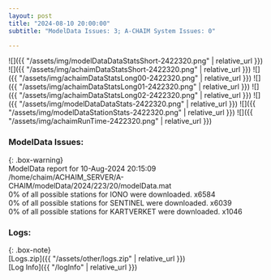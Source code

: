 ```yaml
---
layout: post
title: "2024-08-10 20:00:00"
subtitle: "ModelData Issues: 3; A-CHAIM System Issues: 0"

---
```


![]({{ "/assets/img/modelDataDataStatsShort-2422320.png" | relative_url }})
![]({{ "/assets/img/achaimDataStatsShort-2422320.png" | relative_url }})
![]({{ "/assets/img/achaimDataStatsLong00-2422320.png" | relative_url }})
![]({{ "/assets/img/achaimDataStatsLong01-2422320.png" | relative_url }})
![]({{ "/assets/img/achaimDataStatsLong02-2422320.png" | relative_url }})
![]({{ "/assets/img/modelDataDataStats-2422320.png" | relative_url }})
![]({{ "/assets/img/modelDataStationStats-2422320.png" | relative_url }})
![]({{ "/assets/img/achaimRunTime-2422320.png" | relative_url }})


### ModelData Issues:  
  
{: .box-warning}  
 ModelData report for 10-Aug-2024 20:15:09   
 /home/chaim/ACHAIM_SERVER/A-CHAIM/modelData/2024/223/20/modelData.mat   
 0% of all possible stations for IONO were downloaded. x6584   
 0% of all possible stations for SENTINEL were downloaded. x6039   
 0% of all possible stations for KARTVERKET were downloaded. x1046   
  


### Logs:  
  
{: .box-note}  
[Logs.zip]({{ "/assets/other/logs.zip" | relative_url }})  
[Log Info]({{ "/logInfo" | relative_url }})  
